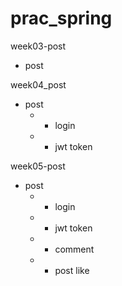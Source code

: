 # prac_spring






week03-post
 * post




week04_post
 * post
   + + login
   + + jwt token




week05-post
 * post
   + + login
   + + jwt token
   + + comment
   + + post like
